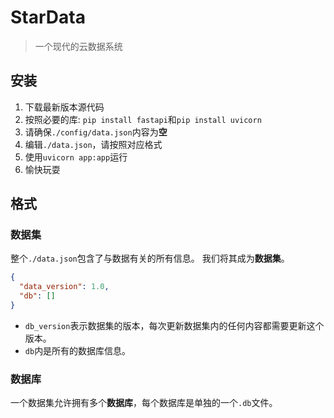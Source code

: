 # StarData
> 一个现代的云数据系统

## 安装
1. 下载最新版本源代码
2. 按照必要的库: `pip install fastapi`和`pip install uvicorn`
3. 请确保`./config/data.json`内容为**空**
4. 编辑`./data.json`，请按照对应格式
5. 使用`uvicorn app:app`运行
6. 愉快玩耍

## 格式
### 数据集
整个`./data.json`包含了与数据有关的所有信息。 我们将其成为**数据集**。
```json
{
  "data_version": 1.0,
  "db": []
}
```
* `db_version`表示数据集的版本，每次更新数据集内的任何内容都需要更新这个版本。
* `db`内是所有的数据库信息。
### 数据库
一个数据集允许拥有多个**数据库**，每个数据库是单独的一个`.db`文件。